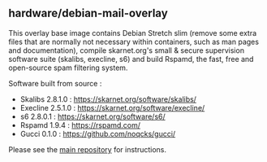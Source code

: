 ## hardware/debian-mail-overlay

This overlay base image contains Debian Stretch slim (remove some extra files that are normally not necessary within containers, such as man pages and documentation), compile skarnet.org's small & secure supervision software suite (skalibs, execline, s6) and build Rspamd, the fast, free and open-source spam filtering system.

Software built from source :

* Skalibs 2.8.1.0 : https://skarnet.org/software/skalibs/
* Execline 2.5.1.0 : https://skarnet.org/software/execline/
* s6 2.8.0.1 : https://skarnet.org/software/s6/
* Rspamd 1.9.4 : https://rspamd.com/
* Gucci 0.1.0 : https://github.com/noqcks/gucci/

Please see the [main repository](https://github.com/hardware/mailserver) for instructions.

